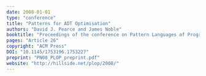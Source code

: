 ```yaml
---
date: 2008-01-01
type: "conference"
title: "Patterns for ADT Optimisation"
authors: "David J. Pearce and James Noble"
booktitle: "Proceedings of the conference on Pattern Languages of Programs (PLoP)"
pages: "Article 26"
copyright: "ACM Press"
DOI: "10.1145/1753196.1753227"
preprint: "PN08_PLOP_preprint.pdf"
website: "http://hillside.net/plop/2008/"
---
```


